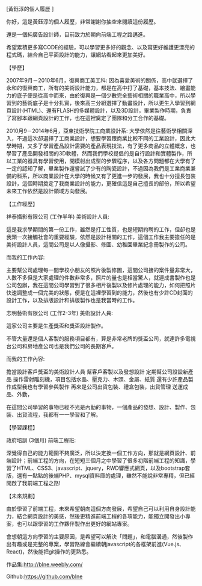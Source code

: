  

 

[黃鈺淳的個人履歷 ]

 

你好，這是黃鈺淳的個人履歷，非常謝謝你抽空來閱讀這份履歷。

 

還是一個純廣告設計師，目前致力於朝向前端工程之路邁進。

希望累積更多寫CODE的經驗，可以學習更多好的觀念、以及寫更好維護更漂亮的程式碼，結合自己平面設計的能力，讓網站看起來更加美好。

 

 

【學歷】

2007年9月－2010年6月，復興商工美工科:
因為喜愛美術的關係，高中就選擇了永和的復興商工，所有的美術設計能力，都是在高中打了基礎，基本技法、繪畫能力的底子便是從高中而來，由於復興是一個少數完全藝術相關的職業高中，所以學習到的藝術底子是十分扎實，後來高三分組選擇了動畫設計，所以更生入學習到網頁設計(HTML)、還有FLASH的多媒體設計，以及3D設計，畢業製作時期，負責了寫腳本跟網頁設計的工作，也在這裡奠定了團隊和分工合作的基礎。


2010月9－2014年6月，亞東技術學院工商業設計系:
大學依然是往藝術學相關深入，不過這次卻選擇了工商業設計，想要學習跟商業比較不同的工業設計，因此大學時期，又多了學習產品設計需要的產品表現技法，有了更多商品的立體概念，也學習了產品開發相關的3D軟體，然而我們學校提倡的是自行設計和實體製作，所以工業的器具有學習使用，開模射出成型的步驟程序，以及各方問題都在大學有了一定的認知了解，畢業製作還嘗試了少有的陶瓷設計，不過因為我們是工業商業兼備的科系，所以商業設計在大學的時候又有了更進一步的發展，我也十分擅長包裝設計，這個時期奠定了我商業設計的能力，更確信這是自己擅長的部份，所以希望未來工作依然是設計領域方向發展。



【工作經歷】


祥泰攝影有限公司 (工作半年)  美術設計人員:

這是我求學期間的第一份工作，雖然是打工性質，也是短期約聘的工作，但卻也是我頭一次接觸社會的重要經驗，依然是設計相關的工作，這個工作我主要擔任的是美術設計人員，這間公司是以人像攝影、修圖、幼稚園畢業紀念冊製作的公司。

 

而我的工作內容:

主要幫公司處理每一間學校小朋友的照片後製修圖，這間公司接的案件量非常大，人數不多但是大家處理的件數非常多，照片的量也是相當驚人，就連成書製作也是公司包辦，我在這間公司學習到了很多相片後製以及修片處理的能力，如何把照片快速調整成一個完美的狀態，便是在這裡學習到的能力，然後也有少許CD封面的設計工作，以及排版設計和排版製作也是我當時的工作。
 

 

志明藝術有限公司 (工作2-3年)  美術設計人員:

這家公司主要是生產獎盃和獎盃設計製作。

不管大量還是個人客製的服務項目都有，算是非常老牌的獎盃公司，就連許多電視台公司和房地產公司也是我們公司的長期客戶。

而我的工作內容:

擔當設計客戶獎盃的美術設計人員
幫客戶客製以及發想設計
定期幫公司設設新產品
操作雷射雕刻機，項目包括水晶、壓克力、木頭、金屬、紙質
還有少許產品製作成型我也有學習參與製作
再來是公司出貨包裝、禮盒包裝，出貨管理
送運成品、外勤，

在這間公司學習的事物已經不光是內勤的事物，一個產品的發想、設計、製作、包裝、出貨流程，我都有一一學習和了解。


 

【學習課程】

 

政府培訓 (3個月) 前端工程班:

 

深覺得自己的能力範圍不夠廣泛，所以決定換一個工作方向，那就是網頁設計、前端設計；前端工程的方向，在短短三個月之中學習了很多初階前端工程的知識，學習了HTML、CSS3、javascript、jquery，RWD響應式網頁，以及bootstrap套版，還有一點點的後端PHP、mysql資料庫的處理，雖然不能說非常專精，但已經開啟了我前端工程之路!

 

 

 

【未來規劃】

 

由於學習了前端工程，未來希望朝向這個方向發展，希望自己可以利用自身設計能力，結合網頁設計的美感，然後更精進前端工程的各項能力，能獨立開發出小專案，也可以跟學習的工作夥伴製作出更好的網站專案。

會想朝這方向學習的主要原因，是希望可以解決「問題」，和電腦溝通，然後製作出有趣或是完整的專案，學習路線會繼續朝javascript的各框架前進(Vue.js、React)，然後能把git操作的更熟悉。

 

 

作品集:http://blne.weebly.com/ 

Github:https://github.com/blne
